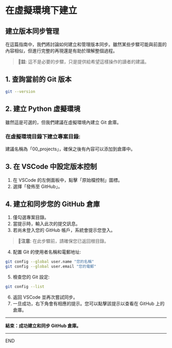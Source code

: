 # 在虛擬環境下建立

## 建立版本同步管理
在這篇指南中，我們將討論如何建立和管理版本同步。雖然某些步驟可能與前面的內容相似，但進行完整的再現還是有助於理解整個過程。

> 📌**註**: 這不是必要的步驟，只是提供給希望這樣操作的讀者的建議。

## 1. 查詢當前的 Git 版本
```bash
git --version
```

## 2. 建立 Python 虛擬環境
雖然這是可選的，但我們建議在虛擬環境內建立 Git 倉庫。

### 在虛擬環境目錄下建立專案目錄:
建議名稱為「00_projects」，確保之後有內容可以添加到倉庫中。

## 3. 在 VSCode 中設定版本控制
1. 在 VSCode 的左側面板中，點擊「原始檔控制」圖標。
2. 選擇「發佈至 GitHub」。

## 4. 建立和同步您的 GitHub 倉庫
1. 僅勾選專案目錄。
2. 當提示時，輸入此次的提交訊息。
3. 若尚未登入您的 GitHub 帳戶，系統會提示您登入。

> 🚨**注意**: 在此步驟前，請確保您已返回根目錄。

4. 配置 Git 的使用者名稱和電郵地址:
```bash
git config --global user.name "您的名稱"
git config --global user.email "您的電郵"
```

5. 檢查您的 Git 設定:
```bash
git config --list
```

6. 返回 VSCode 並再次嘗試同步。
7. 一旦成功，右下角會有相應的提示。您可以點擊該提示以查看在 GitHub 上的倉庫。

---

**結束：成功建立和同步 GitHub 倉庫。**

---
END